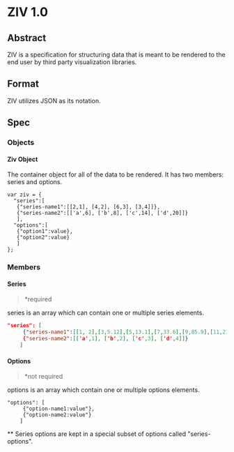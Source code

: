 # ZIV 1.0

## Abstract

ZIV is a specification for structuring data that is meant to be rendered to the end user by third party visualization libraries.

## Format

ZIV utilizes JSON as its notation.

## Spec

### Objects

#### Ziv Object

The container object for all of the data to be rendered. It has two members: series and options.

```
var ziv = {
  "series":[
   {"series-name1":[[2,1], [4,2], [6,3], [3,4]]},
   {"series-name2":[['a',6], ['b',8], ['c',14], ['d',20]]}
   ],
  "options":[
   {"option1":value},
   {"option2":value}
   ]
};
```

### Members

#### Series

>*required

series is an array which can contain one or multiple series elements.

```json
"series": [
     {"series-name1":[[1, 2],[3,5.12],[5,13.1],[7,33.6],[9,85.9],[11,219.9]],
     {"series-name2":[['a',1], ['b',2], ['c',3], ['d',4]]}
    ]
```

#### Options

>*not required

options is an array which contain one or multiple options elements.
```
"options": [
     {"option-name1:value"},
     {"option-name2:value"}
    ]
```

** Series options are kept in a special subset of options called "series-options".
